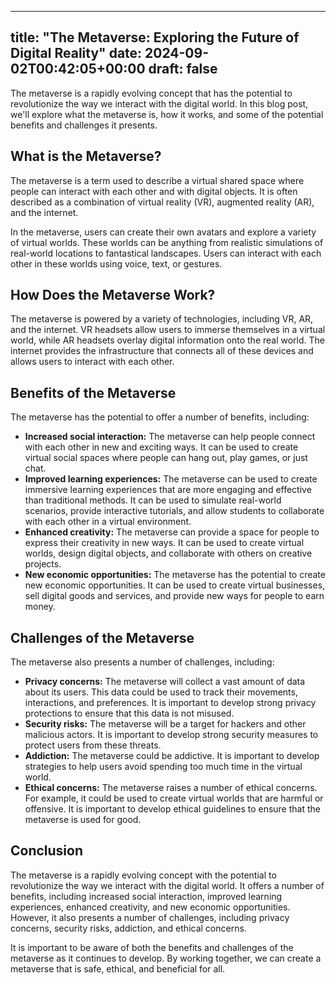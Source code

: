 
---
title: "The Metaverse: Exploring the Future of Digital Reality"
date: 2024-09-02T00:42:05+00:00
draft: false
---

The metaverse is a rapidly evolving concept that has the potential to revolutionize the way we interact with the digital world. In this blog post, we'll explore what the metaverse is, how it works, and some of the potential benefits and challenges it presents.

## What is the Metaverse?

The metaverse is a term used to describe a virtual shared space where people can interact with each other and with digital objects. It is often described as a combination of virtual reality (VR), augmented reality (AR), and the internet.

In the metaverse, users can create their own avatars and explore a variety of virtual worlds. These worlds can be anything from realistic simulations of real-world locations to fantastical landscapes. Users can interact with each other in these worlds using voice, text, or gestures.

## How Does the Metaverse Work?

The metaverse is powered by a variety of technologies, including VR, AR, and the internet. VR headsets allow users to immerse themselves in a virtual world, while AR headsets overlay digital information onto the real world. The internet provides the infrastructure that connects all of these devices and allows users to interact with each other.

## Benefits of the Metaverse

The metaverse has the potential to offer a number of benefits, including:

* **Increased social interaction:** The metaverse can help people connect with each other in new and exciting ways. It can be used to create virtual social spaces where people can hang out, play games, or just chat.
* **Improved learning experiences:** The metaverse can be used to create immersive learning experiences that are more engaging and effective than traditional methods. It can be used to simulate real-world scenarios, provide interactive tutorials, and allow students to collaborate with each other in a virtual environment.
* **Enhanced creativity:** The metaverse can provide a space for people to express their creativity in new ways. It can be used to create virtual worlds, design digital objects, and collaborate with others on creative projects.
* **New economic opportunities:** The metaverse has the potential to create new economic opportunities. It can be used to create virtual businesses, sell digital goods and services, and provide new ways for people to earn money.

## Challenges of the Metaverse

The metaverse also presents a number of challenges, including:

* **Privacy concerns:** The metaverse will collect a vast amount of data about its users. This data could be used to track their movements, interactions, and preferences. It is important to develop strong privacy protections to ensure that this data is not misused.
* **Security risks:** The metaverse will be a target for hackers and other malicious actors. It is important to develop strong security measures to protect users from these threats.
* **Addiction:** The metaverse could be addictive. It is important to develop strategies to help users avoid spending too much time in the virtual world.
* **Ethical concerns:** The metaverse raises a number of ethical concerns. For example, it could be used to create virtual worlds that are harmful or offensive. It is important to develop ethical guidelines to ensure that the metaverse is used for good.

## Conclusion

The metaverse is a rapidly evolving concept with the potential to revolutionize the way we interact with the digital world. It offers a number of benefits, including increased social interaction, improved learning experiences, enhanced creativity, and new economic opportunities. However, it also presents a number of challenges, including privacy concerns, security risks, addiction, and ethical concerns.

It is important to be aware of both the benefits and challenges of the metaverse as it continues to develop. By working together, we can create a metaverse that is safe, ethical, and beneficial for all.